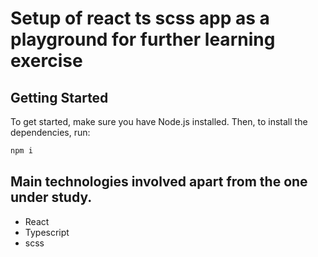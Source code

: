 # Setup of react ts scss app as a playground for further learning exercise

## Getting Started

To get started, make sure you have Node.js installed. Then, to install the dependencies, run:

```bash
npm i
```

## Main technologies involved apart from the one under study.

- React
- Typescript
- scss
